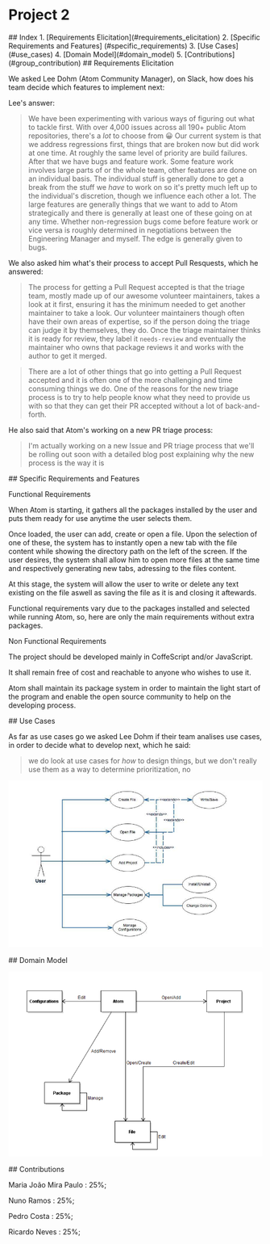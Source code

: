 # Project 2

<a name="index"/>
## Index
1. [Requirements Elicitation](#requirements_elicitation)
2. [Specific Requirements and Features] (#specific_requirements)
3. [Use Cases](#use_cases)
4. [Domain Model](#domain_model)
5. [Contributions](#group_contribution)

<a name="requirements_elicitation"/>
## Requirements Elicitation

We asked Lee Dohm (Atom Community Manager), on Slack, how does his team decide which features to implement next:

Lee's answer:

> We have been experimenting with various ways of figuring out what to tackle first. With over 4,000 issues across all 190+ public Atom repositories, there's a *lot* to choose from :grinning: Our current system is that we address regressions first, things that are broken now but did work at one time. At roughly the same level of priority are build failures. After that we have bugs and feature work. Some feature work involves large parts of or the whole team, other features are done on an individual basis. The individual stuff is generally done to get a break from the stuff we _have_ to work on so it's pretty much left up to the individual's discretion, though we influence each other a lot. The large features are generally things that we want to add to Atom strategically and there is generally at least one of these going on at any time. Whether non-regression bugs come before feature work or vice versa is roughly determined in negotiations between the Engineering Manager and myself. The edge is generally given to bugs.


We also asked him what's their process to accept Pull Resquests, which he answered:

> The process for getting a Pull Request accepted is that the triage team, mostly made up of our awesome volunteer maintainers, takes a look at it first, ensuring it has the minimum needed to get another maintainer to take a look. Our volunteer maintainers though often have their own areas of expertise, so if the person doing the triage can judge it by themselves, they do. Once the triage maintainer thinks it is ready for review, they label it `needs-review` and eventually the maintainer who owns that package reviews it and works with the author to get it merged.

>There are a lot of other things that go into getting a Pull Request accepted and it is often one of the more challenging and time consuming things we do. One of the reasons for the new triage process is to try to help people know what they need to provide us with so that they can get their PR accepted without a lot of back-and-forth.

He also said that Atom's working on a new PR triage process:

>I'm actually working on a new Issue and PR triage process that we'll be rolling out soon with a detailed blog post explaining why the new process is the way it is





<a name="specific_requirements"/>
## Specific Requirements and Features

Functional Requirements

When Atom is starting, it gathers all the packages installed by the user and puts them ready for use anytime the user selects them.

Once loaded, the user can add, create or open a file. Upon the selection of one of these, the system has to instantly open a new tab with the file content while showing the directory path on the left of the screen. If the user desires, the system shall allow him to open more files at the same time and respectively generating new tabs, adressing to the files content.

At this stage, the system will allow the user to write or delete any text existing on the file aswell as saving the file as it is and closing it aftewards.

Functional requirements vary due to the packages installed and selected while running Atom, so, here are only the main requirements without extra packages.


Non Functional Requirements


The project should be developed mainly in CoffeScript and/or JavaScript.

It shall remain free of cost and reachable to anyone who wishes to use it.

Atom shall maintain its package system in order to maintain the light start of the program and enable the open source community to help on the developing process.


<a name="use_cases"/>
## Use Cases

As far as use cases go we asked Lee Dohm if their team analises use cases, in order to decide what to develop next, which he said:

>we do look at use cases for _how_ to design things, but we don't really use them as a way to determine prioritization, no

![Image](https://github.com/MariaJoaoMiraPaulo/language-html/blob/master/ESOF%20-%20docs/res/useCases.jpg?raw=true)





<a name="domain_model"/>
## Domain Model

![Image](https://raw.githubusercontent.com/MariaJoaoMiraPaulo/language-html/master/ESOF%20-%20docs/res/domainModel.png)




<a name="group_contribution"/>
## Contributions

  Maria João Mira Paulo : 25%;

  Nuno Ramos : 25%;

  Pedro Costa : 25%;

  Ricardo Neves : 25%;
